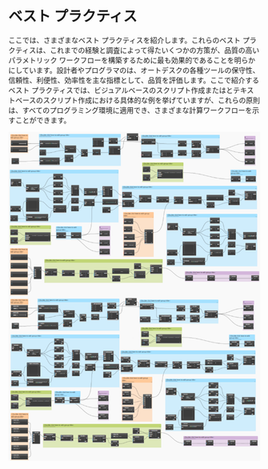 # ベスト プラクティス

ここでは、さまざまなベスト プラクティスを紹介します。これらのベスト プラクティスは、これまでの経験と調査によって得たいくつかの方策が、品質の高いパラメトリック ワークフローを構築するために最も効果的であることを明らかにしています。設計者やプログラマのは、オートデスクの各種ツールの保守性、信頼性、利便性、効率性を主な指標として、品質を評価します。ここで紹介するベスト プラクティスでは、ビジュアルベースのスクリプト作成またはとテキストベースのスクリプト作成における具体的な例を挙げていますが、これらの原則は、すべてのプログラミング環境に適用でき、さまざまな計算ワークフローを示すことができます。

![](./images/bestPractices.png)
